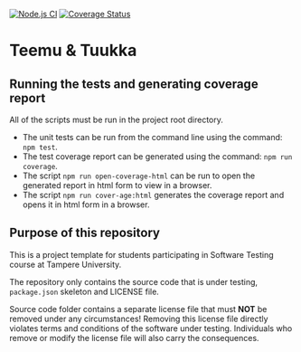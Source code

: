 [![Node.js CI](https://github.com/SalonenTeemu/COMP.SE.200-2024-2025-1/actions/workflows/node.js.yml/badge.svg)](https://github.com/SalonenTeemu/COMP.SE.200-2024-2025-1/actions/workflows/node.js.yml)
[![Coverage Status](https://coveralls.io/repos/github/SalonenTeemu/COMP.SE.200-2024-2025-1/badge.svg?branch=main)](https://coveralls.io/github/SalonenTeemu/COMP.SE.200-2024-2025-1?branch=main)

# Teemu & Tuukka

## Running the tests and generating coverage report

All of the scripts must be run in the project root directory.

- The unit tests can be run from the command line using the command: `npm test`. 
- The test coverage report can be generated using the command: `npm run coverage`. 
- The script `npm run open-coverage-html` can be run to open the generated report in html form to view in a browser. 
- The script `npm run cover-age:html` generates the coverage report and opens it in html form in a browser.

## Purpose of this repository

This is a project template for students participating in Software Testing course
at Tampere University.

The repository only contains the source code that is under testing, `package.json` skeleton
and LICENSE file.

Source code folder contains a separate license file that must **NOT** be removed under any circumstances!
Removing this license file directly violates terms and conditions of the software under testing.
Individuals who remove or modify the license file will also carry the consequences.
